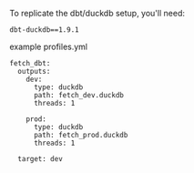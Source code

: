 To replicate the dbt/duckdb setup, you'll need:
```
dbt-duckdb==1.9.1
```

example profiles.yml
```
fetch_dbt:
  outputs:
    dev:
      type: duckdb
      path: fetch_dev.duckdb
      threads: 1

    prod:
      type: duckdb
      path: fetch_prod.duckdb
      threads: 1

  target: dev

```